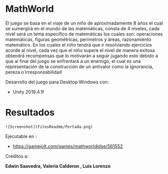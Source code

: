 # MathWorld

El juego se basa en el viaje de un niño de aproximadamente 8 años el cual se sumergirá en el mundo de las matemáticas, consta de 4 niveles, cada nivel será un tema específico de matemáticas los cuales son: operaciones matemáticas, figuras geométricas, perímetros y áreas, razonamiento matemático. En los cuales el niño tendrá que ir resolviendo ejercicios acorde al nivel, cada vez que el niño supere el nivel de manera exitosa obtendrá recompensas que lo motivarán a seguir jugando esto debido a que al final del juego se enfrentará a un enemigo, el cual es una representación de la construcción de un antivalor como la ignorancia, pereza o irresponsabilidad

Desarrollo del juego para Desktop Windows con:

  - Unity 2019.4.1f
 
# Resultados

    ![Screenshot](FilesReadme/Portada.png)   


Ejecutable en : 

- https://gamejolt.com/games/mathworldidse/561552

Creditos a:

**Edwin Saavedra, Valeria Calderon , Luis Lorenzo**
